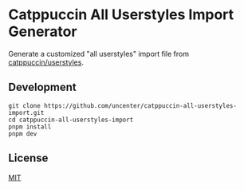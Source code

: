 # Catppuccin All Userstyles Import Generator

Generate a customized "all userstyles" import file from [catppuccin/userstyles](https://github.com/catppuccin/userstyles).

## Development

```
git clone https://github.com/uncenter/catppuccin-all-userstyles-import.git
cd catppuccin-all-userstyles-import
pnpm install
pnpm dev
```

## License

[MIT](LICENSE)
